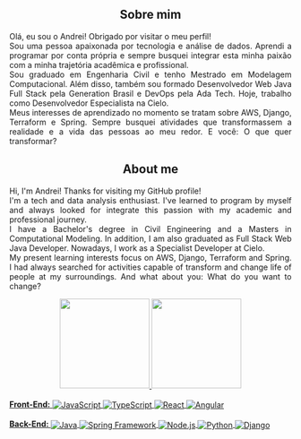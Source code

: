 <h2 align="center">Sobre mim</h2>

<p align="justify"> 
Olá, eu sou o Andrei! Obrigado por visitar o meu perfil! <br>
Sou uma pessoa apaixonada por tecnologia e análise de dados. Aprendi a programar por conta própria e sempre busquei integrar esta minha paixão com a minha trajetória acadêmica e profissional. <br>
Sou graduado em Engenharia Civil e tenho Mestrado em Modelagem Computacional. Além disso, também sou formado Desenvolvedor Web Java Full Stack pela Generation Brasil e DevOps pela Ada Tech. Hoje, trabalho como Desenvolvedor Especialista na Cielo.<br>
Meus interesses de aprendizado no momento se tratam sobre AWS, Django, Terraform e Spring.
Sempre busquei atividades que transformassem a realidade e a vida das pessoas ao meu redor. E você: O que quer transformar?
</p>

<h2 align="center">About me</h2>
<p align="justify"> 
Hi, I'm Andrei! Thanks for visiting my GitHub profile! <br>
I'm a tech and data analysis enthusiast. I've learned to program by myself and always looked for integrate this passion with my academic and professional journey.<br>
I have a Bachelor's degree in Civil Engineering and a Masters in Computational Modeling. In addition, I am also graduated as Full Stack Web Java Developer. Nowadays, I work as a Specialist Developer at Cielo.<br>
My present learning interests focus on AWS, Django, Terraform and Spring.
I had always searched for activities capable of transform and change life of people at my surroundings. And what about you: What do you want to change?
</p>

<div align="center">
<a href="https://github.com/andreiflancanova">
<img height="160em" src="https://github-readme-stats.vercel.app/api/top-langs/?username=andreiflancanova&layout=compact&langs_count=10&theme=dracula&hide=jupyter%20notebook"/>

<img height="160em" src="https://github-readme-stats.vercel.app/api?username=andreiflancanova&show_icons=true&theme=dracula&include_all_commits=true&count_private=true&exclude_repo=PythonBasics"/>
</div><br>

<div align="left">
<b>Front-End:</b> 
<img align="center" alt="JavaScript" src="https://img.shields.io/badge/javascript-%23323330.svg?style=for-the-badge&logo=javascript&logoColor=%23F7DF1E" />
<img align="center" alt="TypeScript" src="https://img.shields.io/badge/typescript-%23007ACC.svg?style=for-the-badge&logo=typescript&logoColor=white" />
<img align="center" alt="React" src="https://img.shields.io/badge/react-%2320232a.svg?style=for-the-badge&logo=react&logoColor=%2361DAFB" />
<img align="center" alt="Angular" src="https://img.shields.io/badge/angular-%2320232a.svg?style=for-the-badge&logo=angular&logoColor=white" />
</div><br>

<div align="left">
<b>Back-End: </b>
<img align="center" alt="Java" src="https://img.shields.io/badge/java-%23ED8B00.svg?style=for-the-badge&logo=java&logoColor=white" />
<img align="center" alt="Spring Framework" src="https://img.shields.io/badge/spring-%236DB33F.svg?style=for-the-badge&logo=spring&logoColor=white" />
<img align="center" alt="Node.js" src="https://img.shields.io/badge/node.js-6DA55F?style=for-the-badge&logo=node.js&logoColor=white" />
<img align="center" alt="Python" src="https://img.shields.io/badge/python-%23ED8B00?style=for-the-badge&logo=python&logoColor=white" />
<img align="center" alt="Django" src="https://img.shields.io/badge/django-6DA55F?style=for-the-badge&logo=django&logoColor=white" />
</div><br>
